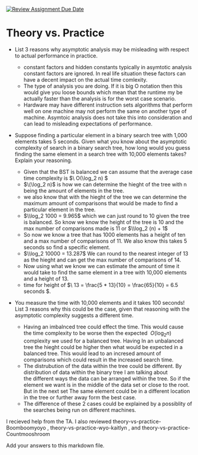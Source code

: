 [![Review Assignment Due Date](https://classroom.github.com/assets/deadline-readme-button-24ddc0f5d75046c5622901739e7c5dd533143b0c8e959d652212380cedb1ea36.svg)](https://classroom.github.com/a/FgMJElkj)
# Theory vs. Practice

- List 3 reasons why asymptotic analysis may be misleading with respect to
  actual performance in practice.
  - constant factors and hidden constants typically in asymtotic analysis constant factors are ignored.
    In real life situation these factors can have a decent impact on the actual time comlexity.
  - The type of analysis you are doing. If it is big O notation then this would give you loose bounds which mean that the runtime my be 
    actually faster than the analysis is for the worst case scenario.
  - Hardware may have different instruction sets algorithms that perform well on one machine may not perform the same on another type 
    of machine. Asymtoic analysis does not take this into consideration and can lead to misleading expectations of performance.

- Suppose finding a particular element in a binary search tree with 1,000
  elements takes 5 seconds. Given what you know about the asymptotic complexity
  of search in a binary search tree, how long would you guess finding the same
  element in a search tree with 10,000 elements takes? Explain your reasoning.
  - Given that the BST is balanced we can assume that the average case time complexity is $\ O(\log_2 n) $
  - $\(\log_2 n)$ is how we can determine the hieght of the tree with n being the amount of elements in the tree.
  - we also know that with the hieght of the tree we can determine the maximum amount of comparisons that would be made to find a
    particular element in the tree.
  - $\\log_2 1000 = 9.965$ which we can just round to 10 given the tree is balanced. So know we know the height of the tree is 10
    and the max number of comparisons made is 11 or $\\log_2 (n) + 1$
  - So now we know a tree that has 1000 elements has a height of ten and a max number of comparisons of 11. We also know this takes 5 
    seconds so find a specific element.
  - $\\log_2 10000 = 13.287$ We can round to the nearest integer of 13 as the hieght and can get the max number of comparisons of 14.
  - Now using what we know we can estimate the amount of time it would take to find the same element in a tree with 10,000 elements and 
    a height of 13.
  - time for height of $\ 13 = \frac{5 * 13}{10} = \frac{65}{10} = 6.5 seconds $.  

- You measure the time with 10,000 elements and it takes 100 seconds! List 3
  reasons why this could be the case, given that reasoning with the asymptotic
  complexity suggests a different time.
  - Having an imbalnced tree could effect the time. This would cause the time complexity to be worse then the expected $\ O(\log_2 n)$ 
    complexity we used for a balanced tree. Having In an unbalanced tree the hieght could be higher then what would be expected in a 
    balanced tree. This would lead to an incresed amount of comparisons which could result in the increased search time.  
  - The distrubution of the data within the tree could be different. By distribution of data within the binary tree I am talking about  
    the different ways the data can be arranged within the tree. So if the element we want is in the middle of the data set or close to 
    the root. But in the next set The same element could be in a different location in the tree or further away form the best case.
  - The difference of these 2 cases could be explained by a possiblity of the searches being run on different machines.
 
I recieved help from the TA.
I also reviewed  theory-vs-practice-Boomboomyoyo , theory-vs-practice-wyo-kaitlyn , and theory-vs-practice-Countmooshroom

Add your answers to this markdown file.
